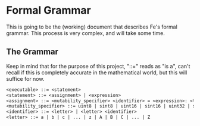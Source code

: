 # Formal Grammar
This is going to be the (working) document that describes Fe's formal grammar.
This process is very complex, and will take some time.

## The Grammar
Keep in mind that for the purpose of this project, "::=" reads as "is a", can't
recall if this is completely accurate in the mathematical world, but this will
suffice for now.

```txt
<executable> ::= <statement>
<statement> ::= <assignment> | <expression>
<assignment> ::= <mutability_specifier> <identifier> = <expression>: <type> <punctuation>
<mutability_specifier> ::= uint8 | sint8 | uint16 | sint16 | uint32 | sint32 | uint64 | sint64 | boolean | ssize | usize
<identifier> ::= <letter> | <letter> <identifier>
<letter> ::= a | b | c | ... | z | A | B | C | ... | Z
```
